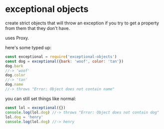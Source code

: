 # exceptional objects

create strict objects that will throw an exception if you try to get a property
from them that they don't have.

uses Proxy.

here's some typed up:

```js
const exceptional = require('exceptional-objects')
const dog = exceptional({bark: 'woof', color: 'tan'})
dog.bark
//-> 'woof'
dog.color
//-> 'tan'
dog.name
//-> throws "Error: Object does not contain name"
```

you can still set things like normal:

```js
const lol = exceptional({})
console.log(lol.dog) //-> throws "Error: Object does not contain dog"
lol.dog = 'henry'
console.log(lol.dog) //-> henry
```
